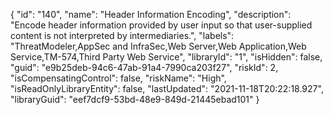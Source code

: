 {
  "id": "140",
  "name": "Header Information Encoding",
  "description": "Encode header information provided by user input so that user-supplied content is not interpreted by intermediaries.",
  "labels": "ThreatModeler,AppSec and InfraSec,Web Server,Web Application,Web Service,TM-574,Third Party Web Service",
  "libraryId": "1",
  "isHidden": false,
  "guid": "e9b25deb-94c6-47ab-91a4-7990ca203f27",
  "riskId": 2,
  "isCompensatingControl": false,
  "riskName": "High",
  "isReadOnlyLibraryEntity": false,
  "lastUpdated": "2021-11-18T20:22:18.927",
  "libraryGuid": "eef7dcf9-53bd-48e9-849d-21445ebad101"
}